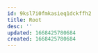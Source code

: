 ```yaml
---
id: 9ksl7i0fmkasieq1dckffh2
title: Root
desc: ''
updated: 1668425780684
created: 1668425780684
---
```

